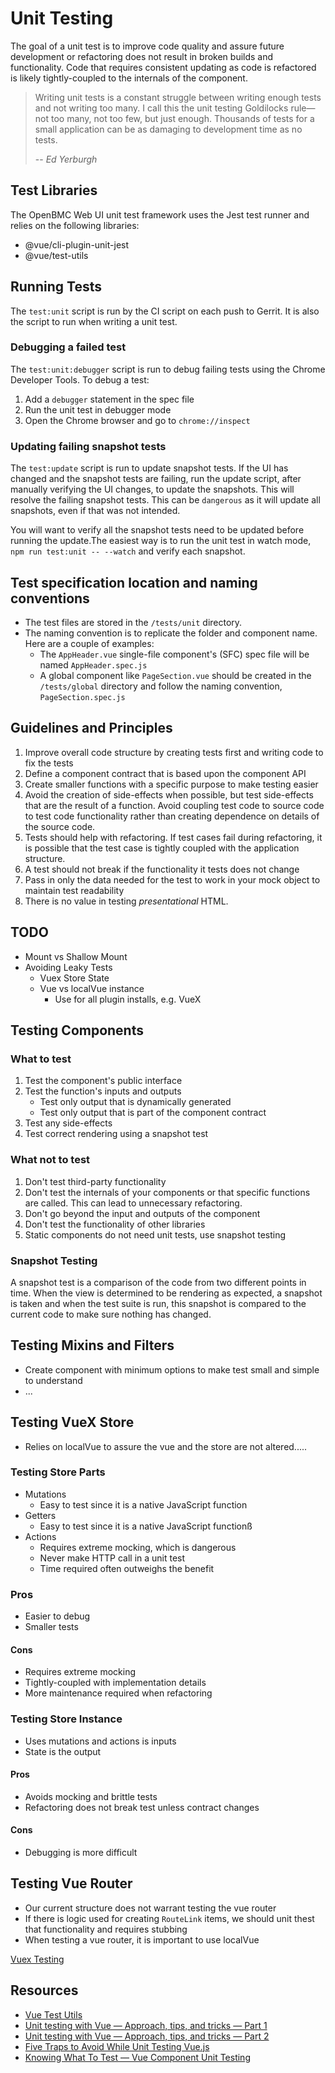 # Unit Testing

 The goal of a unit test is to improve code quality and assure future development or refactoring does not result in broken builds and functionality. Code that requires consistent updating as code is refactored is likely tightly-coupled to the internals of the component.

 > Writing unit tests is a constant struggle between writing enough tests and not writing too many. I call this the unit testing Goldilocks rule—not too many, not too few, but just enough. Thousands of tests for a small application can be as damaging to development time as no tests.
 >
 > -- <cite>Ed Yerburgh</cite>

## Test Libraries
The OpenBMC Web UI unit test framework uses the Jest test runner and relies on the following libraries:

- @vue/cli-plugin-unit-jest
- @vue/test-utils

 ## Running Tests

The `test:unit` script is run by the CI script on each push to Gerrit. It is also the script to run when writing a unit test.

### Debugging a failed test
The `test:unit:debugger` script is run to debug failing tests using the Chrome Developer Tools. To debug a test:
1. Add a `debugger` statement in the spec file
1. Run the unit test in debugger mode
1. Open the Chrome browser and go to `chrome://inspect`

### Updating failing snapshot tests
The `test:update` script is run to update snapshot tests. If the UI has changed and the snapshot tests are failing, run the update script, after manually verifying the UI changes, to update the snapshots. This will resolve the failing snapshot tests. This can be `dangerous` as it will update all snapshots, even if that was not intended.

You will want to verify all the snapshot tests need to be updated before running the update.The easiest way is to run the unit test in watch mode, `npm run test:unit -- --watch` and verify each snapshot.

## Test specification location and naming conventions
- The test files are stored in the `/tests/unit` directory.
- The naming convention is to replicate the folder and component name. Here are a couple of examples:
    - The `AppHeader.vue` single-file component's (SFC) spec file will be named `AppHeader.spec.js`
    - A global component like `PageSection.vue` should be created in the `/tests/global` directory and follow the naming convention, `PageSection.spec.js`

## Guidelines and Principles
1. Improve overall code structure by creating tests first and writing code to fix the tests
1. Define a component contract that is based upon the component API
1. Create smaller functions with a specific purpose to make testing easier
1. Avoid the creation of side-effects when possible, but test side-effects that are the result of a function. Avoid coupling test code to source code to test code functionality rather than creating dependence on details of the source code.
1. Tests should help with refactoring. If test cases fail during refactoring, it is possible that the test case is tightly coupled with the application structure.
1. A test should not break if the functionality it tests does not change
1. Pass in only the data needed for the test to work in your mock object to maintain test readability
1. There is no value in testing _presentational_ HTML.


## TODO
- Mount vs Shallow Mount
- Avoiding Leaky Tests
    - Vuex Store State
    - Vue vs localVue instance
        - Use for all plugin installs, e.g. VueX

## Testing Components

### What to test
1. Test the component's public interface
1. Test the function's inputs and outputs
    - Test only output that is dynamically generated
    - Test only output that is part of the component contract
1. Test any side-effects
1. Test correct rendering using a snapshot test

### What not to test
1. Don't test third-party functionality
1. Don't test the internals of your components or that specific functions are called. This can lead to unnecessary refactoring.
1. Don't go beyond the input and outputs of the component
1. Don't test the functionality of other libraries
1. Static components do not need unit tests, use snapshot testing


### Snapshot Testing
A snapshot test is a comparison of the code from two different points in time. When the view is determined to be rendering as expected, a snapshot is taken and when the test suite is run, this snapshot is compared to the current code to make sure nothing has changed.



## Testing Mixins and Filters
- Create component with minimum options to make test small and simple to understand
- ...

## Testing VueX Store
- Relies on localVue to assure the vue and the store are not altered.....


### Testing Store Parts

- Mutations
    - Easy to test since it is a native JavaScript function
- Getters
    - Easy to test since it is a native JavaScript functionß
- Actions
    - Requires extreme mocking, which is dangerous
    - Never make HTTP call in a unit test
    - Time required often outweighs the benefit

### Pros
- Easier to debug
- Smaller tests

#### Cons
- Requires extreme mocking
- Tightly-coupled with implementation details
- More maintenance required when refactoring

### Testing Store Instance
- Uses mutations and actions is inputs
- State is the output

#### Pros
- Avoids mocking and brittle tests
- Refactoring does not break test unless contract changes

#### Cons
- Debugging is more difficult

## Testing Vue Router
- Our current structure does not warrant testing the vue router
- If there is logic used for creating `RouteLink` items, we should unit thest that functionality and requires stubbing
- When testing a vue router, it is important to use localVue


[Vuex Testing](https://vuex.vuejs.org/guide/testing.html)

## Resources
- [Vue Test Utils](https://vue-test-utils.vuejs.org/)
- [Unit testing with Vue — Approach, tips, and tricks — Part 1](https://medium.com/pixelmatters/unit-testing-with-vue-approach-tips-and-tricks-part-1-b7d3209384dc)
- [Unit testing with Vue — Approach, tips, and tricks — Part 2](https://medium.com/pixelmatters/unit-testing-with-vue-approach-tips-and-tricks-part-2-61abc10b2d33)
- [Five Traps to Avoid While Unit Testing Vue.js](https://engineering.doximity.com/articles/five-traps-to-avoid-while-unit-testing-vue-js)
- [Knowing What To Test — Vue Component Unit Testing](https://vuejsdevelopers.com/2019/08/26/vue-what-to-unit-test-components/)